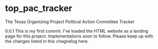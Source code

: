 # top_pac_tracker
The Texas Organizing Project Political Action Committee Tracker 

0.0.1
This is my first commit. I've loaded the HTML website as a landing page for this project. Implementations soon to follow. Please keep up with the changes listed in this chagnelog here. 

